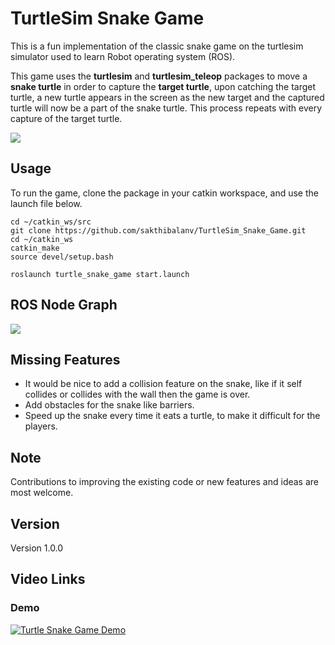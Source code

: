 # TurtleSim Snake Game

This is a fun implementation of the classic snake game on the turtlesim simulator used to learn Robot operating system (ROS). 

This game uses the **turtlesim** and **turtlesim_teleop** packages to move a **snake turtle** in order to capture the **target turtle**, upon catching the target turtle, a new turtle appears in the screen as the new target and the captured turtle will now be a part of the snake turtle. This process repeats with every capture of the target turtle.

![](data/turtle_snake_gif2.gif)



## Usage

To run the game, clone the package in your catkin workspace, and use the launch file below.

```console
cd ~/catkin_ws/src
git clone https://github.com/sakthibalanv/TurtleSim_Snake_Game.git
cd ~/catkin_ws
catkin_make
source devel/setup.bash
```



```console
roslaunch turtle_snake_game start.launch
```



## ROS Node Graph

![](data/rosgraph1.png)



## Missing Features

* It would be nice to add a collision feature on the snake, like if it self collides or collides with the wall then the game is over.
* Add obstacles for the snake like barriers.
* Speed up the snake every time it eats a turtle, to make it difficult for the players.



## Note

Contributions to improving the existing code or new features and ideas are most welcome.



## Version

Version 1.0.0



## Video Links

### Demo

[![Turtle Snake Game Demo](http://img.youtube.com/vi/ALQ7u93EEtw/0.jpg)](https://www.youtube.com/watch?v=ALQ7u93EEtw)

